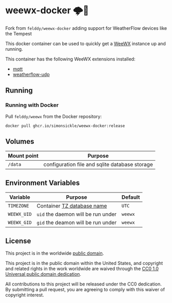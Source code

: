 # weewx-docker 🌩🐳 #

Fork from `felddy/weewx-docker` adding support for WeatherFlow devices like the Tempest

This docker container can be used to quickly get a
[WeeWX](http://weewx.com) instance up and running.

This container has the following WeeWX extensions installed:

- [mqtt](https://github.com/weewx/weewx/wiki/mqtt)
- [weatherflow-udp](https://github.com/captain-coredump/weatherflow-udp)

## Running ##

### Running with Docker ###

Pull `felddy/weewx` from the Docker repository:

```console
docker pull ghcr.io/simonsickle/weewx-docker:release
```

## Volumes ##

| Mount point | Purpose        |
|-------------|----------------|
| `/data`     | configuration file and sqlite database storage |

## Environment Variables ##

| Variable       | Purpose | Default |
|----------------|---------|---------|
| `TIMEZONE`     | Container [TZ database name](https://en.wikipedia.org/wiki/List_of_tz_database_time_zones#List) | `UTC` |
| `WEEWX_UID`    | `uid` the daemon will be run under | `weewx` |
| `WEEWX_GID`    | `gid` the deamon will be run under | `weewx` |

## License ##

This project is in the worldwide [public domain](LICENSE).

This project is in the public domain within the United States, and
copyright and related rights in the work worldwide are waived through
the [CC0 1.0 Universal public domain
dedication](https://creativecommons.org/publicdomain/zero/1.0/).

All contributions to this project will be released under the CC0
dedication. By submitting a pull request, you are agreeing to comply
with this waiver of copyright interest.
